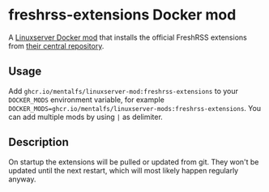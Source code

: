 # freshrss-extensions Docker mod

A [Linuxserver Docker mod](https://github.com/linuxserver/docker-mods/) that installs the official FreshRSS extensions from [their central repository](https://github.com/FreshRSS/Extensions).


## Usage

Add `ghcr.io/mentalfs/linuxserver-mod:freshrss-extensions` to your `DOCKER_MODS` environment variable, for example `DOCKER_MODS=ghcr.io/mentalfs/linuxserver-mods:freshrss-extensions`. You can add multiple mods by using `|` as delimiter.


## Description

On startup the extensions will be pulled or updated from git. They won't be updated until the next restart, which will most likely happen regularly anyway.

